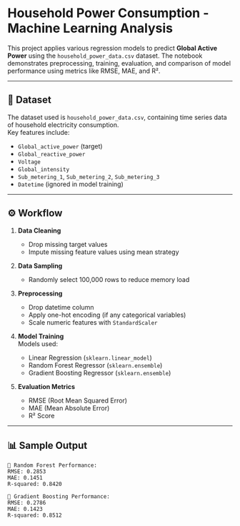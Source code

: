# Household Power Consumption - Machine Learning Analysis

This project applies various regression models to predict **Global Active Power** using the `household_power_data.csv` dataset. The notebook demonstrates preprocessing, training, evaluation, and comparison of model performance using metrics like RMSE, MAE, and R².

---

## 📂 Dataset

The dataset used is `household_power_data.csv`, containing time series data of household electricity consumption.  
Key features include:

- `Global_active_power` (target)
- `Global_reactive_power`
- `Voltage`
- `Global_intensity`
- `Sub_metering_1`, `Sub_metering_2`, `Sub_metering_3`
- `Datetime` (ignored in model training)

---

## ⚙️ Workflow

1. **Data Cleaning**  
   - Drop missing target values  
   - Impute missing feature values using mean strategy

2. **Data Sampling**  
   - Randomly select 100,000 rows to reduce memory load

3. **Preprocessing**  
   - Drop datetime column  
   - Apply one-hot encoding (if any categorical variables)  
   - Scale numeric features with `StandardScaler`

4. **Model Training**  
   Models used:
   - Linear Regression (`sklearn.linear_model`)
   - Random Forest Regressor (`sklearn.ensemble`)
   - Gradient Boosting Regressor (`sklearn.ensemble`)

5. **Evaluation Metrics**  
   - RMSE (Root Mean Squared Error)  
   - MAE (Mean Absolute Error)  
   - R² Score

---

## 📊 Sample Output

```text
🌲 Random Forest Performance:
RMSE: 0.2853
MAE: 0.1451
R-squared: 0.8420

🌟 Gradient Boosting Performance:
RMSE: 0.2786
MAE: 0.1423
R-squared: 0.8512
